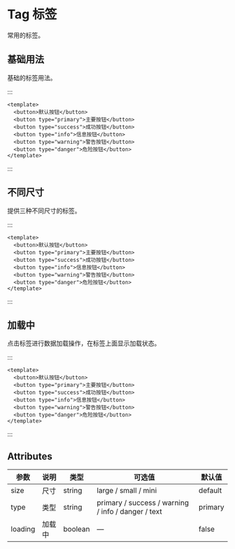 # Tag 标签

常用的标签。

## 基础用法

基础的标签用法。

:::

```vue
<template>
  <button>默认按钮</button>
  <button type="primary">主要按钮</button>
  <button type="success">成功按钮</button>
  <button type="info">信息按钮</button>
  <button type="warning">警告按钮</button>
  <button type="danger">危险按钮</button>
</template>
```

:::

## 不同尺寸

提供三种不同尺寸的标签。

:::

```vue
<template>
  <button>默认按钮</button>
  <button type="primary">主要按钮</button>
  <button type="success">成功按钮</button>
  <button type="info">信息按钮</button>
  <button type="warning">警告按钮</button>
  <button type="danger">危险按钮</button>
</template>
```

:::

## 加载中

点击标签进行数据加载操作，在标签上面显示加载状态。

:::

```vue
<template>
  <button>默认按钮</button>
  <button type="primary">主要按钮</button>
  <button type="success">成功按钮</button>
  <button type="info">信息按钮</button>
  <button type="warning">警告按钮</button>
  <button type="danger">危险按钮</button>
</template>
```

:::

## Attributes

| 参数    | 说明   | 类型    | 可选值                                             | 默认值  |
| ------- | ------ | ------- | -------------------------------------------------- | ------- |
| size    | 尺寸   | string  | large / small / mini                               | default |
| type    | 类型   | string  | primary / success / warning / info / danger / text | primary |
| loading | 加载中 | boolean | —                                                  | false   |
